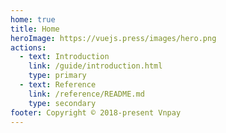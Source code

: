 ```yaml
---
home: true
title: Home
heroImage: https://vuejs.press/images/hero.png
actions:
  - text: Introduction
    link: /guide/introduction.html
    type: primary
  - text: Reference
    link: /reference/README.md
    type: secondary
footer: Copyright © 2018-present Vnpay
---
```

